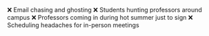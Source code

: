 ❌ Email chasing and ghosting
❌ Students hunting professors around campus
❌ Professors coming in during hot summer just to sign
❌ Scheduling headaches for in-person meetings
